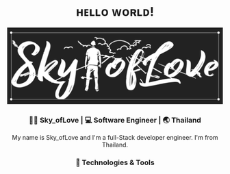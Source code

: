 <div align="center">
  <h1> ʜᴇʟʟᴏ ᴡᴏʀʟᴅ! </h1>
</div>
<img src="assets/Sky_ofLove.png">
<div align="center">
  <h3> 👨🏻 Sky_ofLove | 💻 Software Engineer | 🌏 Thailand </h3>
</div>
<div align="center">
  My name is Sky_ofLove and I'm a full-Stack developer engineer. I'm from Thailand.
</div>

<div align="center">
  <h3> 🔧 Technologies & Tools </h3>
</div>

<p align="center">
    <a>
    <img src="https://img.shields.io/badge/OS-Linux-informational?style=flat&logo=linux&logoColor=2bbc8a&color=51a549"
         alt="">
    <a>
    <img src="https://img.shields.io/badge/OS-Windows-informational?style=flat&logo=windows&logoColor=2bbc8a&color=51a549"
         alt="">
    <a>
    <img src="https://img.shields.io/badge/Editor-VSC-informational?style=flat&logo=visual-studio-code&logoColor=2bbc8a&color=51a549"
         alt="">
    <a>
    <img src="https://img.shields.io/badge/Code-GO-informational?style=flat&logo=go&logoColor=2bbc8a&color=51a549" alt="">
     <a>
    <img src="https://img.shields.io/badge/Code-JavaScript-informational?style=flat&logo=javascript&logoColor=2bbc8a&color=51a549"
         alt="">
     <a>
    <img src="https://img.shields.io/badge/Code-Angular-informational?style=flat&logo=angular&logoColor=2bbc8a&color=51a549"
         alt="">
     <a>
    <img src="https://img.shields.io/badge/Code-CSS3-informational?style=flat&logo=CSS3&logoColor=2bbc8a&color=51a549"
         alt="">
     <a>
    <img src="https://img.shields.io/badge/Code-HTML5-informational?style=flat&logo=HTML5&logoColor=2bbc8a&color=51a549"
         alt="">
     <a>
    <img src="https://img.shields.io/badge/Code-Node.js-informational?style=flat&logo=Node.js&logoColor=2bbc8a&color=51a549"
         alt="">
     <a>
    <img src="https://img.shields.io/badge/Code-Bash-informational?style=flat&logo=GNU%20Bash&logoColor=2bbc8a&color=51a549"
         alt="">
     <a>
    <img src="https://img.shields.io/badge/Code-Yarn-informational?style=flat&logo=Yarn&logoColor=2bbc8a&color=51a549"
         alt="">
     <a>
    <img src="https://img.shields.io/badge/Code-npm-informational?style=flat&logo=Npm&logoColor=2bbc8a&color=51a549"
         alt="">
     <a>
    <img src="https://img.shields.io/badge/Code-Babel-informational?style=flat&logo=Babel&logoColor=2bbc8a&color=51a549"
         alt="">
     <a>
    <img src="https://img.shields.io/badge/Code-Sass-informational?style=flat&logo=angular&logoColor=2bbc8a&color=51a549"
         alt="">
     <a>
    <img src="https://img.shields.io/badge/Code-PostgreSQL-informational?style=flat&logo=PostgreSQL&logoColor=2bbc8a&color=51a549"
         alt="">
     <a>
    <img src="https://img.shields.io/badge/Code-MongoDB-informational?style=flat&logo=MongoDB&logoColor=2bbc8a&color=51a549"
         alt="">
    <img src="https://img.shields.io/badge/Code-and%20more-informational?style=flat&logo=code&logoColor=2bbc8a&color=51a549" alt="">
</p>
